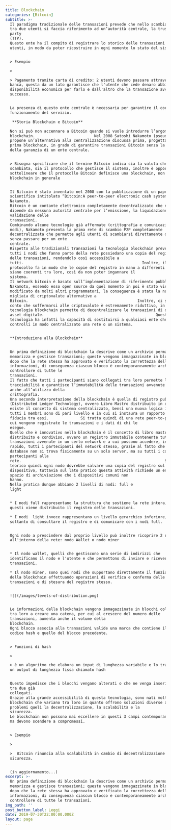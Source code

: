 ```yaml
---
title: Blockchain
categories: [Bitcoin]
subtitle: >-
  Il paradigma tradizionale delle transazioni prevede che nello scambio di asset
  tra due utenti si faccia riferimento ad un’autorità centrale, la trusted third
  party
  (TTP).                                                                                  
  Questo ente ha il compito di registrare lo storico delle transazioni degli
  utenti, in modo da poter ricostruire in ogni momento lo stato del sistema.


  > Esempio

  >

  > Pagamento tramite carta di credito: 2 utenti devono passare attraverso la
  banca, questa da un lato garantisce che l'utente che cede denaro abbia la
  disponibilità economica per farlo e dall'altro che la transazione avvenga con
  successo.


  La presenza di questo ente centrale è necessaria per garantire il corretto
  funzionamento del servizio.

   **Storia Blockchain e Bitcoin**

  Non si può non accennare a Bitcoin quando si vuole introdurre l’argomento
  blockchain.                          Nel 2008 Satoshi Nakamoto (pseudonimo)
  propone un’alternativa alla centralizzazione discussa prima, progettando la
  prima blockchain, in grado di garantire transazioni Bitcoin senza la necessità
  della garanzia di un ente centrale.


  > Bisogna specificare che il termine Bitcoin indica sia la valuta che viene
  scambiata, sia il protocollo che gestisce il sistema, inoltre è opportuno
  sottolineare che il protocollo Bitcoin definisce una blockchain, non la
  blockchain in generale


  Il Bitcoin è stato inventato nel 2008 con la pubblicazione di un paper
  scientifico intitolato “Bitcoin:A peer-to-peer electronic cash system” da
  Nakamoto.                                                                                       
  Bitcoin è un contante elettronico completamente decentralizzato che non
  dipende da nessuna autorità centrale per l’emissione, la liquidazione e la
  validazione delle
  transazioni.                                                                 
  Combinando alcune tecnologie già affermate (crittografia e comunicazione tra
  nodi), Nakamoto presenta la prima rete di scambio P2P completamente
  decentralizzata che permette agli utenti di scambiarsi direttamente del denaro
  senza passare per un ente
  centrale.                                                                                                                       
  Rispetto alle tradizionali transazioni la tecnologia blockchain prevede che
  tutti i nodi che fanno parte della rete possiedano una copia del registro
  delle transazioni, rendendolo così accessibile a
  tutti.                                                    Inoltre, il
  protocollo fa in modo che le copie del registro in mano a differenti nodi
  siano coerenti tra loro, così da non poter ingannare il
  sistema.                                                                                                                              
  Il network bitcoin è basato sull’implementazione di riferimento pubblicata da
  Nakamoto, essendo esso open source da quel momento in poi è stato visto e
  modificato da molti altri programmatori, la conseguenza è stata la nascita di
  migliaia di criptovalute alternative a
  Bitcoin.                                                Inoltre, ci si è resi
  conto che soffermarsi alle criptovalute è estremamente riduttivo, in quanto la
  tecnologia blockchain permette di decentralizzare le transazioni di qualsiasi
  asset digitale.                                                 Questa
  tecnologia ha infatti la capacità di sostituirsi a qualsiasi ente che
  controlli in modo centralizzato una rete o un sistema.


  **Introduzione alla Blockchain**


  Un prima definizione di blockchain la descrive come un archivio permanente che
  memorizza e gestisce transazioni; queste vengono immagazzinate in blocchi solo
  dopo che la rete stessa ha approvato e verificato la correttezza delle
  informazioni, di conseguenza ciascun blocco è contemporaneamente archivio e
  controllore di tutte le
  transazioni.                                                                                                                                
  Il fatto che tutti i partecipanti siano collegati tra loro permette la
  tracciabilità e garantisce l’immutabilità delle transazioni avvenute grazie
  anche all’utilizzo della
  crittografia.                                                                      
  Una secondo interpretazione della blockchain è quella di registro pubblico DLT
  (Distributed Ledger Technology), ovvero Libro Mastro distribuito in quanto non
  esiste il concetto di sistema centralizzato, bensì una nuova logica in cui
  tutti i membri sono di pari livello e in cui si instaura un rapporto di
  fiducia tra essi.              Si tratta quindi di una rete peer-to-peer in
  cui vengono registrate le transazioni e i dati di chi le
  esegue.                                                                                  
  Quello che è innovativo nella blockchain è il concetto di libro mastro
  distribuito e condiviso, ovvero un registro immutabile contenente tutte le
  transazioni avvenute in un certo network e a cui possono accedere, in modo
  rapido, tutti i partecipanti del network stesso, grazie al fatto che il
  database non si trova fisicamente su un solo server, ma su tutti i computer
  partecipanti alla
  rete.                                                               Sul lato
  teorico quindi ogni nodo dovrebbe salvare una copia del registro sul proprio
  dispositivo, tuttavia sul lato pratico questa attività richiede un enorme
  spazio di archiviazione che i dispositivi comuni non
  hanno.                                                                                                                                                                    
  Nella pratica dunque abbiamo 2 livelli di nodi: full e
  light                                                                                                                     


  * I nodi full rappresentano la struttura che sostiene la rete intera, solo tra
  questi viene distribuito il registro delle transazioni.

  * I nodi  light invece rappresentano un livello gerarchico inferiore, in grado
  soltanto di consultare il registro e di comunicare con i nodi full.


  Ogni nodo a prescindere dal proprio livello può inoltre ricoprire 2 ruoli
  all'interno della rete: nodo Wallet o nodo miner


  * Il nodo wallet, quelli che gestiscono una serie di indirizzi che
  identificano il nodo e l'utente e che permettono di inviare e ricevere
  transazioni.

  * Il nodo miner, sono quei nodi che supportano direttamente il funzionamento
  della blockchain effettuando operazioni di verifica e conferma delle
  transazioni e di stesura del registro stesso.


  ![](/images/levels-of-distribution.png)


  Le informazioni della blockchain vengono immagazzinate in blocchi collegati
  tra loro a creare una catena, per cui al crescere del numero delle
  transazioni, aumenta anche il volume della
  blockchain.                                                                                             
  Ogni blocco associa alla transazioni valide una marca che contiene il proprio
  codice hash e quello del blocco precedente.


  > Funzioni di hash

  >

  > è un algoritmo che elabora un input di lunghezza variabile e lo trasforma in
  un output di lunghezza fissa chiamato hash


  Questo impedisce che i blocchi vengano alterati o che ne venga inserito uno
  tra due già
  collegati.                                                                                      
  Grazie alla grande accessibilità di questa tecnologia, sono nati molti tipi di
  blockchain che variano tra loro in quanto offrono soluzioni diverse ai comuni
  problemi queli la decentralizzazione, la scalabilità e la
  sicurezza.                                                                                                                                                                          
  Le blockchain non possono mai eccellere in questi 3 campi contemporaneamente,
  ma devono scendere a compromessi.


  > Esempio

  >

  >  Bitcoin rinuncia alla scalabilità in cambio di decentralizzazione e
  sicurezza.


  (in aggiornamento...)
excerpt: >-
  Un prima definizione di blockchain la descrive come un archivio permanente che
  memorizza e gestisce transazioni; queste vengono immagazzinate in blocchi solo
  dopo che la rete stessa ha approvato e verificato la correttezza delle
  informazioni, di conseguenza ciascun blocco è contemporaneamente archivio e
  controllore di tutte le transazioni.
img_path: ''
post_button_label: Leggi
date: 2019-07-30T22:00:00.000Z
layout: page
---
```


